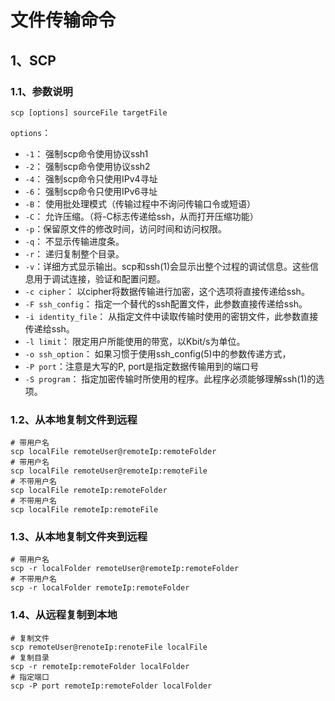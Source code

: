 # 文件传输命令

## 1、SCP

### 1.1、参数说明

`scp [options] sourceFile targetFile`

`options`：

- `-1`： 强制scp命令使用协议ssh1
- `-2`： 强制scp命令使用协议ssh2
- `-4`： 强制scp命令只使用IPv4寻址
- `-6`： 强制scp命令只使用IPv6寻址
- `-B`： 使用批处理模式（传输过程中不询问传输口令或短语）
- `-C`： 允许压缩。（将-C标志传递给ssh，从而打开压缩功能）
- `-p`：保留原文件的修改时间，访问时间和访问权限。
- `-q`： 不显示传输进度条。
- `-r`： 递归复制整个目录。
- `-v`：详细方式显示输出。scp和ssh(1)会显示出整个过程的调试信息。这些信息用于调试连接，验证和配置问题。
- `-c cipher`： 以cipher将数据传输进行加密，这个选项将直接传递给ssh。
- `-F ssh_config`： 指定一个替代的ssh配置文件，此参数直接传递给ssh。
- `-i identity_file`： 从指定文件中读取传输时使用的密钥文件，此参数直接传递给ssh。
- `-l limit`： 限定用户所能使用的带宽，以Kbit/s为单位。
- `-o ssh_option`： 如果习惯于使用ssh_config(5)中的参数传递方式，
- `-P port`：注意是大写的P, port是指定数据传输用到的端口号
- `-S program`： 指定加密传输时所使用的程序。此程序必须能够理解ssh(1)的选项。

### 1.2、从本地复制文件到远程

```shell
# 带用户名
scp localFile remoteUser@remoteIp:remoteFolder
# 带用户名
scp localFile remoteUser@remoteIp:remoteFile
# 不带用户名
scp localFile remoteIp:remoteFolder
# 不带用户名
scp localFile remoteIp:remoteFile
```

### 1.3、从本地复制文件夹到远程

```shell
# 带用户名
scp -r localFolder remoteUser@remoteIp:remoteFolder
# 不带用户名
scp -r localFolder remoteIp:remoteFolder
```

### 1.4、从远程复制到本地

```shell
# 复制文件
scp remoteUser@renoteIp:renoteFile localFile
# 复制目录
scp -r remoteIp:remoteFolder localFolder
# 指定端口
scp -P port remoteIp:remoteFolder localFolder
```